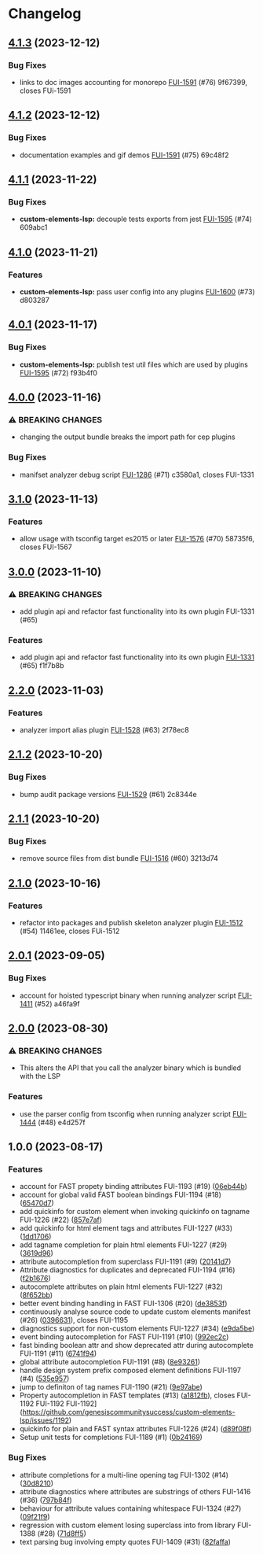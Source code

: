 # Changelog

## [4.1.3](https://github.com/genesiscommunitysuccess/custom-elements-lsp/compare/v4.1.2...v4.1.3) (2023-12-12)


### Bug Fixes

* links to doc images accounting for monorepo [FUI-1591](https://github.com/genesiscommunitysuccess/custom-elements-lsp/issues/1591) (#76) 9f67399, closes FUi-1591

## [4.1.2](https://github.com/genesiscommunitysuccess/custom-elements-lsp/compare/v4.1.1...v4.1.2) (2023-12-12)


### Bug Fixes

* documentation examples and gif demos [FUI-1591](https://github.com/genesiscommunitysuccess/custom-elements-lsp/issues/1591)  (#75) 69c48f2

## [4.1.1](https://github.com/genesiscommunitysuccess/custom-elements-lsp/compare/v4.1.0...v4.1.1) (2023-11-22)


### Bug Fixes

* **custom-elements-lsp:** decouple tests exports from jest [FUI-1595](https://github.com/genesiscommunitysuccess/custom-elements-lsp/issues/1595) (#74) 609abc1

## [4.1.0](https://github.com/genesiscommunitysuccess/custom-elements-lsp/compare/v4.0.1...v4.1.0) (2023-11-21)


### Features

* **custom-elements-lsp:** pass user config into any plugins [FUI-1600](https://github.com/genesiscommunitysuccess/custom-elements-lsp/issues/1600) (#73) d803287

## [4.0.1](https://github.com/genesiscommunitysuccess/custom-elements-lsp/compare/v4.0.0...v4.0.1) (2023-11-17)


### Bug Fixes

* **custom-elements-lsp:** publish test util files which are used by plugins [FUI-1595](https://github.com/genesiscommunitysuccess/custom-elements-lsp/issues/1595) (#72) f93b4f0

## [4.0.0](https://github.com/genesiscommunitysuccess/custom-elements-lsp/compare/v3.1.0...v4.0.0) (2023-11-16)


### ⚠ BREAKING CHANGES

* changing the output bundle breaks the import path for cep plugins

### Bug Fixes

* manifset analyzer debug script [FUI-1286](https://github.com/genesiscommunitysuccess/custom-elements-lsp/issues/1286) (#71) c3580a1, closes FUI-1331

## [3.1.0](https://github.com/genesiscommunitysuccess/custom-elements-lsp/compare/v3.0.0...v3.1.0) (2023-11-13)


### Features

* allow usage with tsconfig target es2015 or later [FUI-1576](https://github.com/genesiscommunitysuccess/custom-elements-lsp/issues/1576) (#70) 58735f6, closes FUI-1567

## [3.0.0](https://github.com/genesiscommunitysuccess/custom-elements-lsp/compare/v2.2.0...v3.0.0) (2023-11-10)


### ⚠ BREAKING CHANGES

* add plugin api and refactor fast functionality into its own plugin FUI-1331 (#65)

### Features

* add plugin api and refactor fast functionality into its own plugin [FUI-1331](https://github.com/genesiscommunitysuccess/custom-elements-lsp/issues/1331) (#65) f1f7b8b

## [2.2.0](https://github.com/genesiscommunitysuccess/custom-elements-lsp/compare/v2.1.2...v2.2.0) (2023-11-03)


### Features

* analyzer import alias plugin [FUI-1528](https://github.com/genesiscommunitysuccess/custom-elements-lsp/issues/1528) (#63) 2f78ec8

## [2.1.2](https://github.com/genesiscommunitysuccess/custom-elements-lsp/compare/v2.1.1...v2.1.2) (2023-10-20)


### Bug Fixes

* bump audit package versions [FUI-1529](https://github.com/genesiscommunitysuccess/custom-elements-lsp/issues/1529) (#61) 2c8344e

## [2.1.1](https://github.com/genesiscommunitysuccess/custom-elements-lsp/compare/v2.1.0...v2.1.1) (2023-10-20)


### Bug Fixes

* remove source files from dist bundle [FUI-1516](https://github.com/genesiscommunitysuccess/custom-elements-lsp/issues/1516) (#60) 3213d74

## [2.1.0](https://github.com/genesiscommunitysuccess/custom-elements-lsp/compare/v2.0.1...v2.1.0) (2023-10-16)


### Features

* refactor into packages and publish skeleton analyzer plugin [FUI-1512](https://github.com/genesiscommunitysuccess/custom-elements-lsp/issues/1512) (#54) 11461ee, closes FUi-1512

## [2.0.1](https://github.com/genesiscommunitysuccess/custom-elements-lsp/compare/v2.0.0...v2.0.1) (2023-09-05)


### Bug Fixes

* account for hoisted typescript binary when running analyzer script [FUI-1411](https://github.com/genesiscommunitysuccess/custom-elements-lsp/issues/1411) (#52) a46fa9f

## [2.0.0](https://github.com/genesiscommunitysuccess/custom-elements-lsp/compare/v1.0.0...v2.0.0) (2023-08-30)


### ⚠ BREAKING CHANGES

* This alters the API that you call the analyzer binary which is bundled with the LSP

### Features

* use the parser config from tsconfig when running analyzer script [FUI-1444](https://github.com/genesiscommunitysuccess/custom-elements-lsp/issues/1444) (#48) e4d257f

## 1.0.0 (2023-08-17)


### Features

* account for FAST propety binding attributes FUI-1193 (#19) ([06eb44b](https://github.com/genesiscommunitysuccess/custom-elements-lsp/commit/06eb44ba82e043774fbe2228c882eb84d7659ed7))
* account for global valid FAST boolean bindings FUI-1194 (#18) ([65470d7](https://github.com/genesiscommunitysuccess/custom-elements-lsp/commit/65470d72e637f30f32bbbfb38879e3b573b25c6f))
* add quickinfo for custom element when invoking quickinfo on tagname FUI-1226 (#22) ([857e7af](https://github.com/genesiscommunitysuccess/custom-elements-lsp/commit/857e7af498a955b730a65123baa11cb5c3f34ac5))
* add quickinfo for html element tags and attributes FUI-1227 (#33) ([1dd1706](https://github.com/genesiscommunitysuccess/custom-elements-lsp/commit/1dd17069f3e4e0a38ca42cd136d2a5af397c6ad2))
* add tagname completion for plain html elements FUI-1227 (#29) ([3619d96](https://github.com/genesiscommunitysuccess/custom-elements-lsp/commit/3619d962403a62a4aeade8cb15e3add5135fcbdc))
* attribute autocompletion from superclass FUI-1191 (#9) ([20141d7](https://github.com/genesiscommunitysuccess/custom-elements-lsp/commit/20141d7df265dd2fb7b045ad4cebddc62186fd15))
* Attribute diagnostics for duplicates and deprecated FUI-1194 (#16) ([f2b1676](https://github.com/genesiscommunitysuccess/custom-elements-lsp/commit/f2b16760a17f8dc376dec10514a6514d6379e06c))
* autocomplete attributes on plain html elements FUI-1227 (#32) ([8f652bb](https://github.com/genesiscommunitysuccess/custom-elements-lsp/commit/8f652bbf1a003644654985d1b728aeec8561bc46))
* better event binding handling in FAST FUI-1306 (#20) ([de3853f](https://github.com/genesiscommunitysuccess/custom-elements-lsp/commit/de3853f3fab67c9292b9046604115fc514f57129))
* continuously analyse source code to update custom elements manifest (#26) ([0396631](https://github.com/genesiscommunitysuccess/custom-elements-lsp/commit/0396631c787c800bbe4df1e9cdf4280cb0a9b874)), closes FUI-1195
* diagnostics support for non-custom elements FUI-1227 (#34) ([e9da5be](https://github.com/genesiscommunitysuccess/custom-elements-lsp/commit/e9da5be70d49b547282d76210edd0962a60ec60a))
* event binding autocompletion for FAST FUI-1191 (#10) ([992ec2c](https://github.com/genesiscommunitysuccess/custom-elements-lsp/commit/992ec2cce692077e3424adc6e1b2d9ba91576ba1))
* fast binding boolean attr and show deprecated attr during autocomplete FUI-1191 (#11) ([6741f94](https://github.com/genesiscommunitysuccess/custom-elements-lsp/commit/6741f947bbe5468c1ae90bd7b0bc40f5fb370378))
* global attribute autocompletion FUI-1191 (#8) ([8e93261](https://github.com/genesiscommunitysuccess/custom-elements-lsp/commit/8e93261867d99f4c60debef789fb68e39d989ef3))
* handle design system prefix composed element definitions FUI-1197 (#4) ([535e957](https://github.com/genesiscommunitysuccess/custom-elements-lsp/commit/535e957ed688230c770d29fe6b5d311ed035b946))
* jump to definiton of tag names FUI-1190 (#21) ([9e97abe](https://github.com/genesiscommunitysuccess/custom-elements-lsp/commit/9e97abe34a943af7c4234eb59542bd769263fcfd))
* Property autocompletion in FAST templates (#13) ([a1812fb](https://github.com/genesiscommunitysuccess/custom-elements-lsp/commit/a1812fb32d7b2d22e8c39a8756b3ff5299f25f82)), closes FUI-1192 FUI-1192 FUI-1192](https://github.com/genesiscommunitysuccess/custom-elements-lsp/issues/1192)
* quickinfo for plain and FAST syntax attributes FUI-1226 (#24) ([d89f08f](https://github.com/genesiscommunitysuccess/custom-elements-lsp/commit/d89f08f825421d83e7cbcf2d4a628932951b9d30))
* Setup unit tests for completions FUI-1189 (#1) ([0b24169](https://github.com/genesiscommunitysuccess/custom-elements-lsp/commit/0b241693c234225b3d3c2e29fd6d1498ccd557ec))


### Bug Fixes

* attribute completions for a multi-line opening tag FUI-1302 (#14) ([30d8210](https://github.com/genesiscommunitysuccess/custom-elements-lsp/commit/30d821008d25e325d4ef25a888c9e2ffbac19c02))
* attribute diagnostics where attributes are substrings of others FUI-1416 (#36) ([797b84f](https://github.com/genesiscommunitysuccess/custom-elements-lsp/commit/797b84f49b5b9ce9f5fea33ebf108b30ccb4b3a3))
* behaviour for attribute values containing whitespace FUI-1324 (#27) ([09f21f9](https://github.com/genesiscommunitysuccess/custom-elements-lsp/commit/09f21f9900668dde6a9e19ff1af3ed14687d0333))
* regression with custom element losing superclass into from library FUI-1388 (#28) ([71d8ff5](https://github.com/genesiscommunitysuccess/custom-elements-lsp/commit/71d8ff5c16a86bc18b42ea4647e7543fd709e474))
* text parsing bug involving empty quotes FUI-1409 (#31) ([82faffa](https://github.com/genesiscommunitysuccess/custom-elements-lsp/commit/82faffa9060d19fa930e9c2b246a90cff34ec26b))
